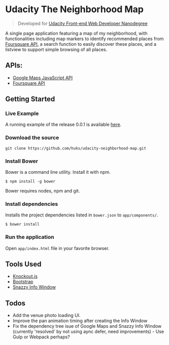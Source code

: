 # Udacity The Neighborhood Map

> Developed for [Udacity Front-end Web Developer Nanodegree]

A single page application featuring a map of my neighborhood, with functionalities including map markers to identify recommended places from [Foursquare API], a search function to easily discover these places, and a listview to support simple browsing of all places.

## APIs:

- [Google Maps JavaScript API]
- [Foursquare API]

## Getting Started

### Live Example

A running example of the release 0.0.1 is available [here](https://huks.github.io/udacity-neighborhood-map/).

### Download the source

```
git clone https://github.com/huks/udacity-neighborhood-map.git
```

### Install Bower

Bower is a command line utility. Install it with npm.

```
$ npm install -g bower
```

Bower requires nodes, npm and git.

### Install dependencies

Installs the project dependencies listed in `bower.json` to `app/components/`.

```
$ bower install
```

### Run the application

Open `app/index.html` file in your favorite browser.

## Tools Used

- [Knockout.js]
- [Bootstrap]
- [Snazzy Info Window]

## Todos

- Add the venue photo loading UI.
- Improve the pan animation timing after creating the Info Window
- Fix the dependency tree isue of Google Maps and Snazzy Info Window (currently 'resolved' by not using aync defer, need improvements) - Use Gulp or Webpack perhaps?

[//]: # (These are reference links used in the body of this note and get stripped out when the markdown processor does its job.)

[Udacity Front-end Web Developer Nanodegree]: <https://www.udacity.com/course/front-end-web-developer-nanodegree--nd001>
[Vanilla JS]: <http://vanilla-js.com>
[Google Maps JavaScript API]: <https://developers.google.com/maps/documentation/javascript/>
[Foursquare API]: https://developer.foursquare.com/
[Knockout.js]: http://knockoutjs.com/
[Bootstrap]: https://getbootstrap.com/
[Snazzy Info Window]: https://github.com/atmist/snazzy-info-window

